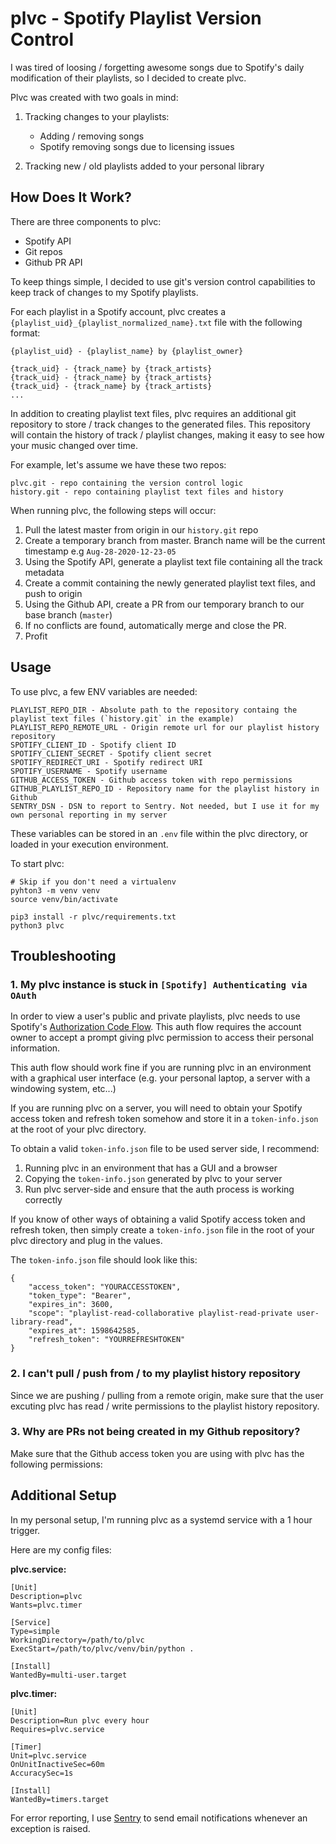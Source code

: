 # plvc - Spotify Playlist Version Control 

I was tired of loosing / forgetting awesome songs due to Spotify's daily modification of their playlists, so I decided to create plvc.

Plvc was created with two goals in mind: 

1. Tracking changes to your playlists:
    - Adding / removing songs
    - Spotify removing songs due to licensing issues

2. Tracking new / old playlists added to your personal library

## How Does It Work?

There are three components to plvc:

- Spotify API
- Git repos
- Github PR API

To keep things simple, I decided to use git's version control capabilities to keep track of changes to my Spotify playlists.

For each playlist in a Spotify account, plvc creates a `{playlist_uid}_{playlist_normalized_name}.txt` file with the following format:

```
{playlist_uid} - {playlist_name} by {playlist_owner}

{track_uid} - {track_name} by {track_artists}
{track_uid} - {track_name} by {track_artists}
{track_uid} - {track_name} by {track_artists}
...
```

In addition to creating playlist text files, plvc requires an additional git repository to store / track changes to the generated files. This repository will contain the history of track / playlist changes, making it easy to see how your music changed over time.

For example, let's assume we have these two repos:

```
plvc.git - repo containing the version control logic
history.git - repo containing playlist text files and history
```

When running plvc, the following steps will occur:

1. Pull the latest master from origin in our `history.git` repo
2. Create a temporary branch from master. Branch name will be the current timestamp e.g `Aug-28-2020-12-23-05`
3. Using the Spotify API, generate a playlist text file containing all the track metadata
4. Create a commit containing the newly generated playlist text files, and push to origin
5. Using the Github API, create a PR from our temporary branch to our base branch (`master`)
6. If no conflicts are found, automatically merge and close the PR.
7. Profit


## Usage

To use plvc, a few ENV variables are needed:

```
PLAYLIST_REPO_DIR - Absolute path to the repository containg the playlist text files (`history.git` in the example)
PLAYLIST_REPO_REMOTE_URL - Origin remote url for our playlist history repository
SPOTIFY_CLIENT_ID - Spotify client ID
SPOTIFY_CLIENT_SECRET - Spotify client secret
SPOTIFY_REDIRECT_URI - Spotify redirect URI
SPOTIFY_USERNAME - Spotify username
GITHUB_ACCESS_TOKEN - Github access token with repo permissions
GITHUB_PLAYLIST_REPO_ID - Repository name for the playlist history in Github
SENTRY_DSN - DSN to report to Sentry. Not needed, but I use it for my own personal reporting in my server
``` 

These variables can be stored in an `.env` file within the plvc directory, or loaded in your execution environment.


To start plvc:

```
# Skip if you don't need a virtualenv
pyhton3 -m venv venv 
source venv/bin/activate

pip3 install -r plvc/requirements.txt
python3 plvc
```

## Troubleshooting

### 1. My plvc instance is stuck in `[Spotify] Authenticating via OAuth`

In order to view a user's public and private playlists, plvc needs to use Spotify's [Authorization Code Flow](https://developer.spotify.com/documentation/general/guides/authorization-guide/#authorization-code-flow). This auth flow requires the account owner to accept a prompt giving plvc permission to access their personal information. 

This auth flow should work fine if you are running plvc in an environment with a graphical user interface (e.g. your personal laptop, a server with a windowing system, etc...)

If you are running plvc on a server, you will need to obtain your Spotify access token and refresh token somehow and store it in a `token-info.json` at the root of your plvc directory.

To obtain a valid `token-info.json` file to be used server side, I recommend:

1. Running plvc in an environment that has a GUI and a browser
2. Copying the `token-info.json` generated by plvc to your server
3. Run plvc server-side and ensure that the auth process is working correctly

If you know of other ways of obtaining a valid Spotify access token and refresh token, then simply create a `token-info.json` file in the root of your plvc directory and plug in the values.

The `token-info.json` file should look like this:
```
{
    "access_token": "YOURACCESSTOKEN",
    "token_type": "Bearer",
    "expires_in": 3600,
    "scope": "playlist-read-collaborative playlist-read-private user-library-read",
    "expires_at": 1598642585,
    "refresh_token": "YOURREFRESHTOKEN"
}
```


### 2. I can't pull / push from / to my playlist history repository

Since we are pushing / pulling from a remote origin, make sure that the user excuting plvc has read / write permissions to the playlist history repository.


### 3. Why are PRs not being created in my Github repository?

Make sure that the Github access token you are using with plvc has the following permissions:



## Additional Setup

In my personal setup, I'm running plvc as a systemd service with a 1 hour trigger.

Here are my config files:

**plvc.service:**
```
[Unit]
Description=plvc
Wants=plvc.timer

[Service]
Type=simple
WorkingDirectory=/path/to/plvc
ExecStart=/path/to/plvc/venv/bin/python .

[Install]
WantedBy=multi-user.target
```

**plvc.timer:**
```
[Unit]
Description=Run plvc every hour
Requires=plvc.service

[Timer]
Unit=plvc.service
OnUnitInactiveSec=60m
AccuracySec=1s

[Install]
WantedBy=timers.target
```

For error reporting, I use [Sentry](https://sentry.io/) to send email notifications whenever an exception is raised.








